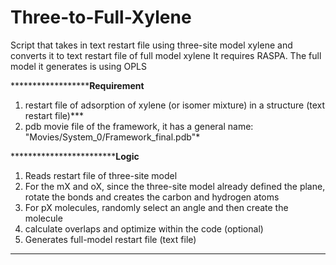 # Three-to-Full-Xylene
Script that takes in text restart file using three-site model xylene and converts it to text restart file of full model xylene
It requires RASPA.
The full model it generates is using OPLS

********************Requirement**
1. restart file of adsorption of xylene (or isomer mixture) in a structure (text restart file)***
2. pdb movie file of the framework, it has a general name: "Movies/System_0/Framework_final.pdb"*

**************************Logic**
1. Reads restart file of three-site model
2. For the mX and oX, since the three-site model already defined the plane, rotate the bonds and creates the carbon and hydrogen atoms
3. For pX molecules, randomly select an angle and then create the molecule
4. calculate overlaps and optimize within the code (optional)
5. Generates full-model restart file (text file)
******************************************************************************************************************************************
